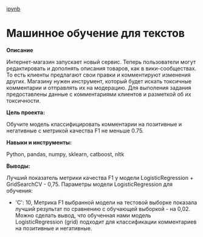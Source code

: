 [ipynb](https://github.com/LarisaChekanova/yandex_practicum/blob/main/Машинное%20обучение%20для%20текстов/ML_NLP.ipynb)

# Машинное обучение для текстов

**Описание**

Интернет-магазин запускает новый сервис. Теперь пользователи могут редактировать и дополнять описания товаров, как в вики-сообществах. То есть клиенты предлагают свои правки и комментируют изменения других. Магазину нужен инструмент, который будет искать токсичные комментарии и отправлять их на модерацию.
Для выполения задания предоставлены данные с комментариями клиентов и разметкой об их токсичности.

**Цель проекта:**

Обучите модель классифицировать комментарии на позитивные и негативные с метрикой качества F1 не меньше 0.75.

**Навыки и инструменты:**

Python, pandas, numpy, sklearn, catboost, nltk

**Выводы:**

Лучший показатель метрики качества F1 у модели LogisticRegression + GridSearchCV - 0,75.
Параметры модели LogisticRegression для обучения:
- 'C': 10,
Метрика F1 выбранной модели на тестовой выборке показала лучший результат по сравнению с обучающей выборкой - на 0,02.
Можно сделать вывод, что обученная нами модель LogisticRegression (grid) подходит для классификации комментариев на позитивные и негативные.


